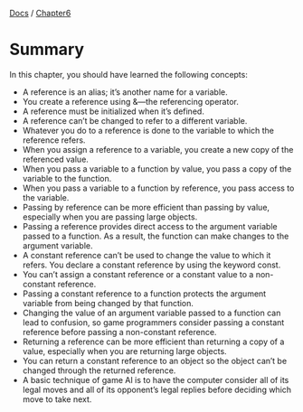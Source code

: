 [Docs](../../) / [Chapter6](../)
# Summary
In this chapter, you  should have learned the following concepts:
- A reference is an alias; it’s another name for a variable.
- You create a reference using &—the referencing operator.
- A reference must be initialized when it’s defined.
- A reference can’t be changed to refer to a different variable.
- Whatever you do to a reference is done to the variable to which the reference refers.
- When you assign a reference to a variable, you create a new copy of the referenced value.
- When you pass a variable to a function by value, you pass a copy of the variable to the function.
- When you pass a variable to a function by reference, you pass access to the variable.
- Passing by reference can be more efficient than passing by value, especially when you are passing large objects.
- Passing a reference provides direct access to the argument variable passed to a function. As a result, the function can make changes to the argument variable.
- A constant reference can’t be used to change the value to which it refers. You declare a constant reference by using the keyword const.
- You can’t assign a constant reference or a constant value to a non-constant reference.
- Passing a constant reference to a function protects the argument variable from being changed by that function.
- Changing the value of an argument variable passed to a function can lead to confusion, so game programmers consider passing a constant reference before passing a non-constant reference.
- Returning a reference can be more efficient than returning a copy of a value, especially when you are returning large objects.
- You can return a constant reference to an object so the object can’t be changed through the returned reference.
- A basic technique of game AI is to have the computer consider all of its legal moves and all of its opponent’s legal replies before deciding which move to take next.